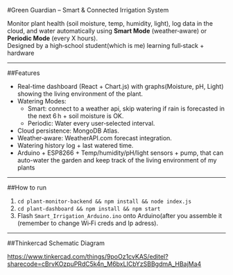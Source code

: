 #Green Guardian – Smart & Connected Irrigation System

Monitor plant health (soil moisture, temp, humidity, light), log data in the cloud, and water automatically using **Smart Mode** (weather‑aware) or **Periodic Mode** (every X hours).  
Designed by a high‑school student(which is me) learning full‑stack + hardware

---

##Features

- Real-time dashboard (React + Chart.js) with graphs(Moisture, pH, Light) showing the living environment of the plant.
- Watering Modes:
  - Smart: connect to a weather api, skip watering if rain is forecasted in the next 6 h + soil moisture is OK.
  - Periodic: Water every user‑selected interval.
- Cloud persistence: MongoDB Atlas.
- Weather‑aware: WeatherAPI.com forecast integration.
- Watering history log + last watered time.
- Arduino + ESP8266 + Temp/humidity/pH/light sensors + pump, that can auto-water the garden and keep track of the living environment of my plants

---

##How to run

1. `cd plant-monitor-backend && npm install && node index.js`
2. `cd plant-dashboard && npm install && npm start`
3. Flash `Smart_Irrigation_Arduino.ino` onto Arduino(after you assemble it (remember to change Wi‑Fi creds and Ip adress).

---

##Thinkercad Schematic Diagram

https://www.tinkercad.com/things/9poOz1cvKAS/editel?sharecode=cBrvKOzpuPRdC5k4n_M6bxLICbYzSBBgdmA_HBajMa4



